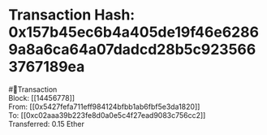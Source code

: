 
Transaction Hash: 0x157b45ec6b4a405de19f46e62869a8a6ca64a07dadcd28b5c9235663767189ea
====================================================================================
  
#💸Transaction  
Block: [[14456778]]  
From: [[0x5427fefa711eff984124bfbb1ab6fbf5e3da1820]]  
To: [[0xc02aaa39b223fe8d0a0e5c4f27ead9083c756cc2]]  
Transferred: 0.15 Ether